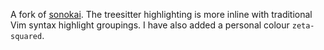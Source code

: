 A fork of [sonokai](https://github.com/sainnhe/sonokai). The treesitter highlighting is more inline with
traditional Vim syntax highlight groupings. I have also added a personal colour `zeta-squared`.
